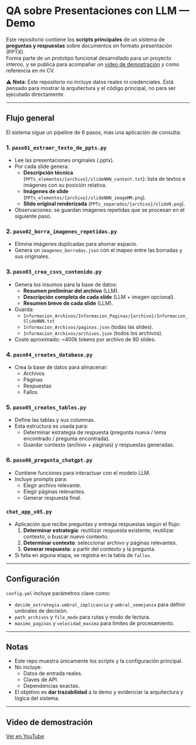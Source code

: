 # QA sobre Presentaciones con LLM — Demo

Este repositorio contiene los **scripts principales** de un sistema de **preguntas y respuestas** sobre documentos en formato presentación (PPTX).  
Forma parte de un prototipo funcional desarrollado para un proyecto interno, y se publica para acompañar un [video de demostración](https://youtu.be/NBnySvRc61U) y como referencia en mi CV.

⚠️ **Nota**: Este repositorio no incluye datos reales ni credenciales. Está pensado para mostrar la arquitectura y el código principal, no para ser ejecutado directamente.

---

## Flujo general

El sistema sigue un pipeline de 6 pasos, más una aplicación de consulta:

### 1. `paso01_extraer_texto_de_ppts.py`
- Lee las presentaciones originales (.pptx).
- Por cada slide genera:
  - **Descripción técnica** (`PPTs_elementos/{archivo}/slideNNN_content.txt`): lista de textos e imágenes con su posición relativa.
  - **Imágenes de slide** (`PPTs_elementos/{archivo}/slideNNN_imageMM.png`).
  - **Slide original renderizada** (`PPTs_separados/{archivo}/slideN.png`).
- Observaciones: se guardan imágenes repetidas que se procesan en el siguiente paso.

### 2. `paso02_borra_imagenes_repetidas.py`
- Elimina imágenes duplicadas para ahorrar espacio.
- Genera un `imagenes_borradas.json` con el mapeo entre las borradas y sus originales.

### 3. `paso03_crea_csvs_contenido.py`
- Genera los insumos para la base de datos:
  - **Resumen preliminar del archivo** (LLM).
  - **Descripción completa de cada slide** (LLM + imagen opcional).
  - **Resumen breve de cada slide** (LLM).
- Guarda:
  - `Informacion_Archivos/Informacion_Paginas/{archivo}/Informacion_SlideNNN.txt`
  - `Informacion_Archivos/paginas.json` (todas las slides).
  - `Informacion_Archivos/archivos.json` (todos los archivos).
- Coste aproximado: ~400k tokens por archivo de 80 slides.

### 4. `paso04_creates_database.py`
- Crea la base de datos para almacenar:
  - Archivos
  - Páginas
  - Respuestas
  - Fallos

### 5. `paso05_creates_tables.py`
- Define las tablas y sus columnas.
- Esta estructura es usada para:
  - Determinar estrategia de respuesta (pregunta nueva / tema encontrado / pregunta encontrada).
  - Guardar contexto (archivo + páginas) y respuestas generadas.

### 6. `paso06_pregunta_chatgpt.py`
- Contiene funciones para interactuar con el modelo LLM.
- Incluye prompts para:
  - Elegir archivo relevante.
  - Elegir páginas relevantes.
  - Generar respuesta final.

### `chat_app_v05.py`
- Aplicación que recibe preguntas y entrega respuestas según el flujo:
  1. **Determinar estrategia**: reutilizar respuesta existente, reutilizar contexto, o buscar nuevo contexto.
  2. **Determinar contexto**: seleccionar archivo y páginas relevantes.
  3. **Generar respuesta**: a partir del contexto y la pregunta.
- Si falla en alguna etapa, se registra en la tabla de `fallos`.

---

## Configuración

`config.yml` incluye parámetros clave como:
- `decide_estrategia.umbral_implicancia` y `umbral_semejanza` para definir umbrales de decisión.
- `path_archivos` y `file_mode` para rutas y modo de lectura.
- `maximo_paginas` y `velocidad_maxima` para límites de procesamiento.

---

## Notas
- Este repo muestra únicamente los scripts y la configuración principal.
- No incluye:
  - Datos de entrada reales.
  - Claves de API.
  - Dependencias exactas.
- El objetivo es **dar trazabilidad** a la demo y evidenciar la arquitectura y lógica del sistema.

---

## Video de demostración
[Ver en YouTube](https://youtu.be/NBnySvRc61U)

